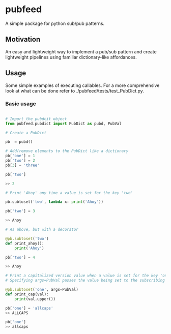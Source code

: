 # pubfeed
A simple package for python sub/pub patterns.

## Motivation

An easy and lightweight way to implement a pub/sub pattern and create lightweight pipelines using familiar dictionary-like affordances.

## Usage

Some simple examples of executing callables. For a more comprehensive look at what can be done refer to ./pubfeed/tests/test_PubDict.py. 

### Basic usage

``` python

# Import the pubdcit object 
from pubfeed.pubdict import PubDict as pubd, PubVal

# Create a PubDict

pb  = pubd()

# Add/remove elements to the PubDict like a dictionary
pb['one'] = 1
pb['two'] = 2
pb[3] = 'three'

pb['two']

>> 2

# Print 'Ahoy' any time a value is set for the key 'two' 

pb.subtoset('two', lambda x: print('Ahoy'))

pb['two'] = 3

>> Ahoy

# As above, but with a decorator

@pb.subtoset('two')
def print_ahoy():
    print('Ahoy')

pb['two'] = 4

>> Ahoy

# Print a capitalized version value when a value is set for the key 'one'
# Specifying args=PubVal passes the value being set to the subscribing function

@pb.subtoset('one', args=PubVal)
def print_cap(val):
    print(val.upper())

pb['one'] = 'allcaps'
>> ALLCAPS

pb['one']
>> allcaps
```
